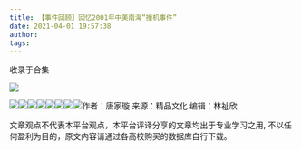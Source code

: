 ```yaml
---
title: 【事件回顾】回忆2001年中美南海“撞机事件”
date: 2021-04-01 19:57:38
author: 
tags: 
---
```



收录于合集

  

![](/images/1146/2.jpeg)

  

![](/images/1146/3.png)![](/images/1146/4.png)![](/images/1146/5.png)![](/images/1146/6.png)![](/images/1146/7.png)![](/images/1146/8.png)![](/images/1146/9.png)![](/images/1146/10.png)作者：唐家璇
来源：精品文化 编辑：林祉欣  

文章观点不代表本平台观点，本平台评译分享的文章均出于专业学习之用, 不以任何盈利为目的，原文内容请通过各高校购买的数据库自行下载。

  

